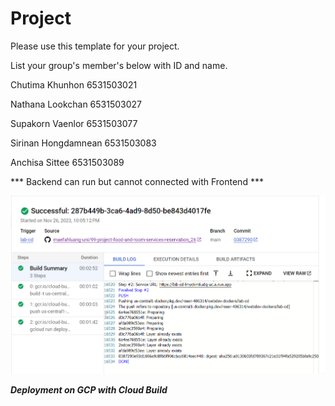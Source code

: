 Project
=============
Please use this template for your project.

List your group's member's below with ID and name.

Chutima Khunhon 6531503021

Nathana Lookchan 6531503027 

Supakorn Vaenlor 6531503077

Sirinan Hongdamnean 6531503083

Anchisa Sittee 6531503089

*** Backend can run but cannot connected with Frontend ***

![Alt text](image.png)

***Deployment on GCP with Cloud Build***